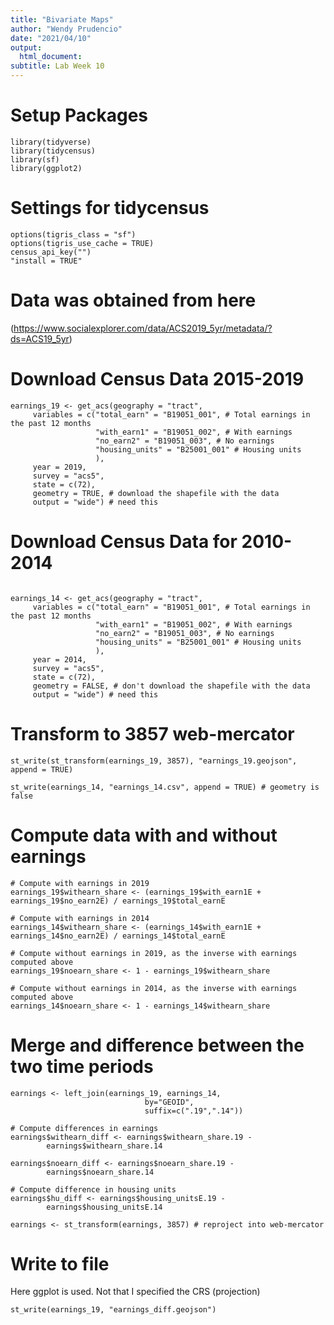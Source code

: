 ```yaml
---
title: "Bivariate Maps"
author: "Wendy Prudencio"
date: "2021/04/10"
output:
  html_document:
subtitle: Lab Week 10
---
```


# Setup Packages
```{r}
library(tidyverse)
library(tidycensus)
library(sf)
library(ggplot2)
```

# Settings for tidycensus
```{r}
options(tigris_class = "sf")
options(tigris_use_cache = TRUE)
census_api_key("") 
"install = TRUE"
```

# Data was obtained from here
(https://www.socialexplorer.com/data/ACS2019_5yr/metadata/?ds=ACS19_5yr)

# Download Census Data 2015-2019
```{r}
earnings_19 <- get_acs(geography = "tract", 
     variables = c("total_earn" = "B19051_001", # Total earnings in the past 12 months
                   "with_earn1" = "B19051_002", # With earnings
                   "no_earn2" = "B19051_003", # No earnings
                   "housing_units" = "B25001_001" # Housing units
                   ), 
     year = 2019,
     survey = "acs5",
     state = c(72),
     geometry = TRUE, # download the shapefile with the data
     output = "wide") # need this
```

# Download Census Data for 2010-2014
```{r}![PrudencioLabWk10](https://user-images.githubusercontent.com/78438945/114281882-fa084e00-9a0e-11eb-9df6-8b99041bbf81.jpg)

earnings_14 <- get_acs(geography = "tract", 
     variables = c("total_earn" = "B19051_001", # Total earnings in the past 12 months
                   "with_earn1" = "B19051_002", # With earnings
                   "no_earn2" = "B19051_003", # No earnings
                   "housing_units" = "B25001_001" # Housing units
                   ), 
     year = 2014,
     survey = "acs5",
     state = c(72), 
     geometry = FALSE, # don't download the shapefile with the data
     output = "wide") # need this
```

# Transform to 3857 web-mercator
```{r}
st_write(st_transform(earnings_19, 3857), "earnings_19.geojson", append = TRUE)

st_write(earnings_14, "earnings_14.csv", append = TRUE) # geometry is false
```

# Compute data with and without earnings
```{r}
# Compute with earnings in 2019
earnings_19$withearn_share <- (earnings_19$with_earn1E + earnings_19$no_earn2E) / earnings_19$total_earnE

# Compute with earnings in 2014
earnings_14$withearn_share <- (earnings_14$with_earn1E + earnings_14$no_earn2E) / earnings_14$total_earnE

# Compute without earnings in 2019, as the inverse with earnings computed above
earnings_19$noearn_share <- 1 - earnings_19$withearn_share

# Compute without earnings in 2014, as the inverse with earnings computed above
earnings_14$noearn_share <- 1 - earnings_14$withearn_share
```


# Merge and difference between the two time periods
```{r}
earnings <- left_join(earnings_19, earnings_14, 
                              by="GEOID",
                              suffix=c(".19",".14"))

# Compute differences in earnings
earnings$withearn_diff <- earnings$withearn_share.19 -
        earnings$withearn_share.14

earnings$noearn_diff <- earnings$noearn_share.19 -
        earnings$noearn_share.14

# Compute difference in housing units
earnings$hu_diff <- earnings$housing_unitsE.19 -
        earnings$housing_unitsE.14

earnings <- st_transform(earnings, 3857) # reproject into web-mercator      
```

# Write to file
Here ggplot is used. Not that I specified the CRS (projection)
```{r}
st_write(earnings_19, "earnings_diff.geojson")
```
